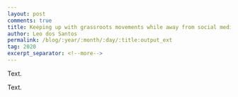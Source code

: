 ```yaml
---
layout: post
comments: true
title: Keeping up with grassroots movements while away from social media
author: Leo dos Santos
permalink: /blog/:year/:month/:day/:title:output_ext
tag: 2020
excerpt_separator: <!--more-->
---
```


Text.

<!--more-->
 Text.
